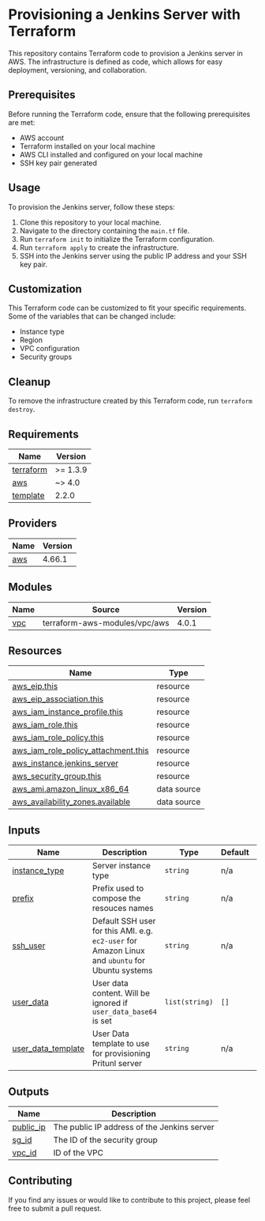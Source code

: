 # Provisioning a Jenkins Server with Terraform

This repository contains Terraform code to provision a Jenkins server in AWS. The infrastructure is defined as code, which allows for easy deployment, versioning, and collaboration.

## Prerequisites

Before running the Terraform code, ensure that the following prerequisites are met:
- AWS account
- Terraform installed on your local machine
- AWS CLI installed and configured on your local machine
- SSH key pair generated

## Usage

To provision the Jenkins server, follow these steps:

1. Clone this repository to your local machine.
2. Navigate to the directory containing the `main.tf` file.
3. Run `terraform init` to initialize the Terraform configuration.
4. Run `terraform apply` to create the infrastructure.
5. SSH into the Jenkins server using the public IP address and your SSH key pair.

## Customization

This Terraform code can be customized to fit your specific requirements. Some of the variables that can be changed include:
- Instance type
- Region
- VPC configuration
- Security groups

## Cleanup

To remove the infrastructure created by this Terraform code, run `terraform destroy`.


## Requirements

| Name | Version |
|------|---------|
| <a name="requirement_terraform"></a> [terraform](#requirement\_terraform) | >= 1.3.9 |
| <a name="requirement_aws"></a> [aws](#requirement\_aws) | ~> 4.0 |
| <a name="requirement_template"></a> [template](#requirement\_template) | 2.2.0 |

## Providers

| Name | Version |
|------|---------|
| <a name="provider_aws"></a> [aws](#provider\_aws) | 4.66.1 |

## Modules

| Name | Source | Version |
|------|--------|---------|
| <a name="module_vpc"></a> [vpc](#module\_vpc) | terraform-aws-modules/vpc/aws | 4.0.1 |

## Resources

| Name | Type |
|------|------|
| [aws_eip.this](https://registry.terraform.io/providers/hashicorp/aws/latest/docs/resources/eip) | resource |
| [aws_eip_association.this](https://registry.terraform.io/providers/hashicorp/aws/latest/docs/resources/eip_association) | resource |
| [aws_iam_instance_profile.this](https://registry.terraform.io/providers/hashicorp/aws/latest/docs/resources/iam_instance_profile) | resource |
| [aws_iam_role.this](https://registry.terraform.io/providers/hashicorp/aws/latest/docs/resources/iam_role) | resource |
| [aws_iam_role_policy.this](https://registry.terraform.io/providers/hashicorp/aws/latest/docs/resources/iam_role_policy) | resource |
| [aws_iam_role_policy_attachment.this](https://registry.terraform.io/providers/hashicorp/aws/latest/docs/resources/iam_role_policy_attachment) | resource |
| [aws_instance.jenkins_server](https://registry.terraform.io/providers/hashicorp/aws/latest/docs/resources/instance) | resource |
| [aws_security_group.this](https://registry.terraform.io/providers/hashicorp/aws/latest/docs/resources/security_group) | resource |
| [aws_ami.amazon_linux_x86_64](https://registry.terraform.io/providers/hashicorp/aws/latest/docs/data-sources/ami) | data source |
| [aws_availability_zones.available](https://registry.terraform.io/providers/hashicorp/aws/latest/docs/data-sources/availability_zones) | data source |

## Inputs

| Name | Description | Type | Default | Required |
|------|-------------|------|---------|:--------:|
| <a name="input_instance_type"></a> [instance\_type](#input\_instance\_type) | Server instance type | `string` | n/a | yes |
| <a name="input_prefix"></a> [prefix](#input\_prefix) | Prefix used to compose the resouces names | `string` | n/a | yes |
| <a name="input_ssh_user"></a> [ssh\_user](#input\_ssh\_user) | Default SSH user for this AMI. e.g. `ec2-user` for Amazon Linux and `ubuntu` for Ubuntu systems | `string` | n/a | yes |
| <a name="input_user_data"></a> [user\_data](#input\_user\_data) | User data content. Will be ignored if `user_data_base64` is set | `list(string)` | `[]` | no |
| <a name="input_user_data_template"></a> [user\_data\_template](#input\_user\_data\_template) | User Data template to use for provisioning Pritunl server | `string` | n/a | yes |

## Outputs

| Name | Description |
|------|-------------|
| <a name="output_public_ip"></a> [public\_ip](#output\_public\_ip) | The public IP address of the Jenkins server |
| <a name="output_sg_id"></a> [sg\_id](#output\_sg\_id) | The ID of the security group |
| <a name="output_vpc_id"></a> [vpc\_id](#output\_vpc\_id) | ID of the VPC |

## Contributing

If you find any issues or would like to contribute to this project, please feel free to submit a pull request.
